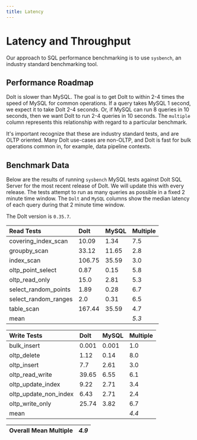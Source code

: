 ```yaml
---
title: Latency
---
```


# Latency and Throughput

Our approach to SQL performance benchmarking is to use `sysbench`, an
industry standard benchmarking tool.

## Performance Roadmap

Dolt is slower than MySQL. The goal is to get Dolt to within 2-4 times
the speed of MySQL for common operations. If a query takes MySQL 1
second, we expect it to take Dolt 2-4 seconds. Or, if MySQL can run 8
queries in 10 seconds, then we want Dolt to run 2-4 queries in 10
seconds. The `multiple` column represents this relationship with
regard to a particular benchmark.

It's important recognize that these are industry standard tests, and
are OLTP oriented. Many Dolt use-cases are non-OLTP, and Dolt is fast
for bulk operations common in, for example, data pipeline contexts.

## Benchmark Data

Below are the results of running `sysbench` MySQL tests against Dolt
SQL Server for the most recent release of Dolt. We will update this
with every release. The tests attempt to run as many queries as
possible in a fixed 2 minute time window. The `Dolt` and `MySQL`
columns show the median latency of each query during that 2 minute
time window.

The Dolt version is `0.35.7`.

| Read Tests | Dolt | MySQL | Multiple |
| :--- | :--- | :--- | :--- |
| covering\_index\_scan | 10.09 | 1.34 | 7.5 |
| groupby\_scan | 33.12 | 11.65 | 2.8 |
| index\_scan | 106.75 | 35.59 | 3.0 |
| oltp\_point\_select | 0.87 | 0.15 | 5.8 |
| oltp\_read\_only | 15.0 | 2.81 | 5.3 |
| select\_random\_points | 1.89 | 0.28 | 6.7 |
| select\_random\_ranges | 2.0 | 0.31 | 6.5 |
| table\_scan | 167.44 | 35.59 | 4.7 |
| mean |  |  | _5.3_ |

| Write Tests | Dolt | MySQL | Multiple |
| :--- | :--- | :--- | :--- |
| bulk\_insert | 0.001 | 0.001 | 1.0 |
| oltp\_delete | 1.12 | 0.14 | 8.0 |
| oltp\_insert | 7.7 | 2.61 | 3.0 |
| oltp\_read\_write | 39.65 | 6.55 | 6.1 |
| oltp\_update\_index | 9.22 | 2.71 | 3.4 |
| oltp\_update\_non\_index | 6.43 | 2.71 | 2.4 |
| oltp\_write\_only | 25.74 | 3.82 | 6.7 |
| mean |  |  | _4.4_ |

| Overall Mean Multiple | _4.9_ |
| :--- | :--- |
<br/>

